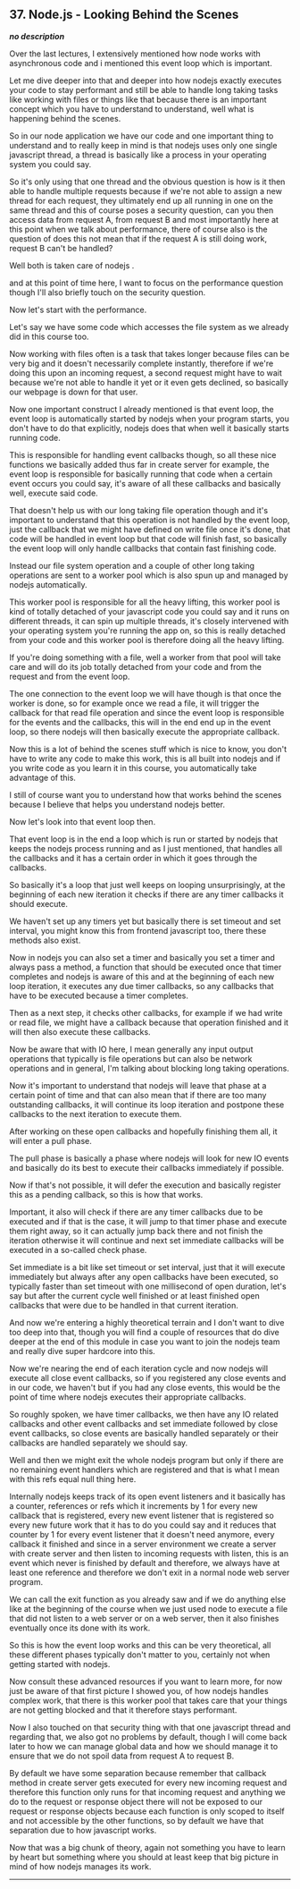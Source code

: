 ## 37. Node.js - Looking Behind the Scenes

<strong><em>no description</em></strong>

Over the last lectures, I extensively mentioned how node works with asynchronous
code and i mentioned this event loop which is important. 

Let me dive deeper into that and deeper into how nodejs exactly executes your
code to stay performant and still be able to handle long taking tasks like
working with files or things like that because there is an important concept
which you have to understand to understand, well what is happening behind the
scenes. 

So in our node application we have our code and one important thing to
understand and to really keep in mind is that nodejs uses only one single
javascript thread, a thread is basically like a process in your operating system
you could say. 

So it's only using that one thread and the obvious question is how is it then
able to handle multiple requests because if we're not able to assign a new
thread for each request, they ultimately end up all running in one on the same
thread and this of course poses a security question, can you then access data
from request A, from request B and most importantly here at this point when we
talk about performance, there of course also is the question of does this not
mean that if the request A is still doing work, request B can't be handled? 

Well both is taken care of nodejs . 

and at this point of time here, I want to focus on the performance question
though I'll also briefly touch on the security question. 

Now let's start with the performance. 

Let's say we have some code which accesses the file system as we already did in
this course too. 

Now working with files often is a task that takes longer because files can be
very big and it doesn't necessarily complete instantly, therefore if we're doing
this upon an incoming request, a second request might have to wait because we're
not able to handle it yet or it even gets declined, so basically our webpage is
down for that user. 

Now one important construct I already mentioned is that event loop, the event
loop is automatically started by nodejs when your program starts, you don't have
to do that explicitly, nodejs does that when well it basically starts running
code. 

This is responsible for handling event callbacks though, so all these nice
functions we basically added thus far in create server for example, the event
loop is responsible for basically running that code when a certain event occurs
you could say, it's aware of all these callbacks and basically well, execute
said code. 

That doesn't help us with our long taking file operation though and it's
important to understand that this operation is not handled by the event loop,
just the callback that we might have defined on write file once it's done, that
code will be handled in event loop but that code will finish fast, so basically
the event loop will only handle callbacks that contain fast finishing code. 

Instead our file system operation and a couple of other long taking operations
are sent to a worker pool which is also spun up and managed by nodejs
automatically. 

This worker pool is responsible for all the heavy lifting, this worker pool is
kind of totally detached of your javascript code you could say and it runs on
different threads, it can spin up multiple threads, it's closely intervened with
your operating system you're running the app on, so this is really detached from
your code and this worker pool is therefore doing all the heavy lifting. 

If you're doing something with a file, well a worker from that pool will take
care and will do its job totally detached from your code and from the request
and from the event loop. 

The one connection to the event loop we will have though is that once the worker
is done, so for example once we read a file, it will trigger the callback for
that read file operation and since the event loop is responsible for the events
and the callbacks, this will in the end end up in the event loop, so there
nodejs will then basically execute the appropriate callback. 

Now this is a lot of behind the scenes stuff which is nice to know, you don't
have to write any code to make this work, this is all built into nodejs and if
you write code as you learn it in this course, you automatically take advantage
of this. 

I still of course want you to understand how that works behind the scenes
because I believe that helps you understand nodejs better. 

Now let's look into that event loop then. 

That event loop is in the end a loop which is run or started by nodejs that
keeps the nodejs process running and as I just mentioned, that handles all the
callbacks and it has a certain order in which it goes through the callbacks. 

So basically it's a loop that just well keeps on looping unsurprisingly, at the
beginning of each new iteration it checks if there are any timer callbacks it
should execute. 

We haven't set up any timers yet but basically there is set timeout and set
interval, you might know this from frontend javascript too, there these methods
also exist. 

Now in nodejs you can also set a timer and basically you set a timer and always
pass a method, a function that should be executed once that timer completes and
nodejs is aware of this and at the beginning of each new loop iteration, it
executes any due timer callbacks, so any callbacks that have to be executed
because a timer completes. 

Then as a next step, it checks other callbacks, for example if we had write or
read file, we might have a callback because that operation finished and it will
then also execute these callbacks. 

Now be aware that with IO here, I mean generally any input output operations
that typically is file operations but can also be network operations and in
general, I'm talking about blocking long taking operations. 

Now it's important to understand that nodejs will leave that phase at a certain
point of time and that can also mean that if there are too many outstanding
callbacks, it will continue its loop iteration and postpone these callbacks to
the next iteration to execute them. 

After working on these open callbacks and hopefully finishing them all, it will
enter a pull phase. 

The pull phase is basically a phase where nodejs will look for new IO events and
basically do its best to execute their callbacks immediately if possible. 

Now if that's not possible, it will defer the execution and basically register
this as a pending callback, so this is how that works. 

Important, it also will check if there are any timer callbacks due to be
executed and if that is the case, it will jump to that timer phase and execute
them right away, so it can actually jump back there and not finish the iteration
otherwise it will continue and next set immediate callbacks will be executed in
a so-called check phase. 

Set immediate is a bit like set timeout or set interval, just that it will
execute immediately but always after any open callbacks have been executed, so
typically faster than set timeout with one millisecond of open duration, let's
say but after the current cycle well finished or at least finished open
callbacks that were due to be handled in that current iteration. 

And now we're entering a highly theoretical terrain and I don't want to dive too
deep into that, though you will find a couple of resources that do dive deeper
at the end of this module in case you want to join the nodejs team and really
dive super hardcore into this. 

Now we're nearing the end of each iteration cycle and now nodejs will execute
all close event callbacks, so if you registered any close events and in our
code, we haven't but if you had any close events, this would be the point of
time where nodejs executes their appropriate callbacks. 

So roughly spoken, we have timer callbacks, we then have any IO related
callbacks and other event callbacks and set immediate followed by close event
callbacks, so close events are basically handled separately or their callbacks
are handled separately we should say. 

Well and then we might exit the whole nodejs program but only if there are no
remaining event handlers which are registered and that is what I mean with this
refs equal null thing here. 

Internally nodejs keeps track of its open event listeners and it basically has a
counter, references or refs which it increments by 1 for every new callback that
is registered, every new event listener that is registered so every new future
work that it has to do you could say and it reduces that counter by 1 for every
event listener that it doesn't need anymore, every callback it finished and
since in a server environment we create a server with create server and then
listen to incoming requests with listen, this is an event which never is
finished by default and therefore, we always have at least one reference and
therefore we don't exit in a normal node web server program. 

We can call the exit function as you already saw and if we do anything else like
at the beginning of the course when we just used node to execute a file that did
not listen to a web server or on a web server, then it also finishes eventually
once its done with its work. 

So this is how the event loop works and this can be very theoretical, all these
different phases typically don't matter to you, certainly not when getting
started with nodejs. 

Now consult these advanced resources if you want to learn more, for now just be
aware of that first picture I showed you, of how nodejs handles complex work,
that there is this worker pool that takes care that your things are not getting
blocked and that it therefore stays performant. 

Now I also touched on that security thing with that one javascript thread and
regarding that, we also got no problems by default, though I will come back
later to how we can manage global data and how we should manage it to ensure
that we do not spoil data from request A to request B. 

By default we have some separation because remember that callback method in
create server gets executed for every new incoming request and therefore this
function only runs for that incoming request and anything we do to the request
or response object there will not be exposed to our request or response objects
because each function is only scoped to itself and not accessible by the other
functions, so by default we have that separation due to how javascript works. 

Now that was a big chunk of theory, again not something you have to learn by
heart but something where you should at least keep that big picture in mind of
how nodejs manages its work. 

---